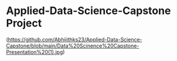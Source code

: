 # Applied-Data-Science-Capstone Project
(https://github.com/Abhijithks23/Applied-Data-Science-Capstone/blob/main/Data%20Scinence%20Capstone-Presentation%20(1).jpg)

